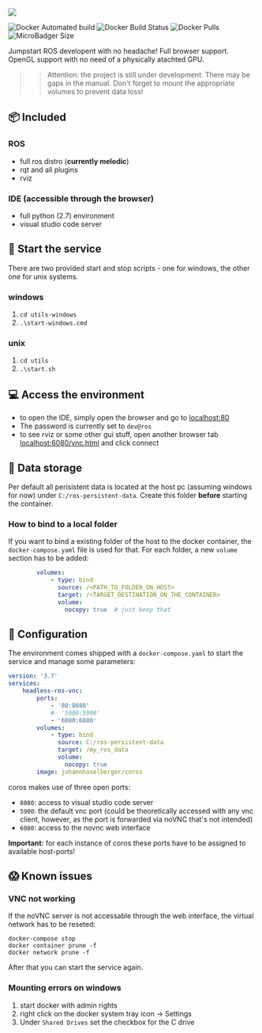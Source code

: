 <img src="https://raw.githubusercontent.com/gismo07/coros/master/assets/coros.png" />

![Docker Automated build](https://img.shields.io/docker/automated/johannhaselberger/coros?style=flat-square) ![Docker Build Status](https://img.shields.io/docker/build/johannhaselberger/coros?style=flat-square) ![Docker Pulls](https://img.shields.io/docker/pulls/johannhaselberger/coros?style=flat-square) ![MicroBadger Size](https://img.shields.io/microbadger/image-size/johannhaselberger/coros?style=flat-square)

Jumpstart ROS developent with no headache! Full browser support. OpenGL support with no need of a physically atachted GPU.

>>Attention: the project is still under development. There may be gaps in the manual. Don't forget to mount the appropriate volumes to prevent data loss!

## 📦 Included

### ROS
 - full ros distro (**currently melodic**)
 - rqt and all plugins
 - rviz

### IDE (accessible  through the browser)
 - full python (2.7) environment
 - visual studio code server

## 🏃 Start the service
There are two provided start and stop scripts - one for windows, the other one for unix systems.

### windows
 1. `cd utils-windows`
 2. `.\start-windows.cmd`

### unix
 1. `cd utils`
 2. `.\start.sh`


 ## 💻 Access the environment
  - to open the IDE, simply open the browser and go to [localhost:80]()
  - The password is currently set to `dev@ros`
  - to see rviz or some other gui stuff, open another browser tab [localhost:6080/vnc.html]() and click connect

## 💾 Data storage
Per default all perisistent data is located at the host pc (assuming windows for now) under `C:/ros-persistent-data`. Create this folder **before** starting the container.

### How to bind to a local folder
If you want to bind a existing folder of the host to the docker container, the `docker-compose.yaml` file is used for that. For each folder, a new `volume` section has to be added:

```yaml
        volumes:
            - type: bind
              source: /<PATH_TO_FOLDER_ON_HOST>
              target: /<TARGET_DESTINATION_ON_THE_CONTAINER>
              volume:
                nocopy: true  # just keep that
```

## 🔧 Configuration
The environment comes shipped with a `docker-compose.yaml` to start the service and manage some parameters:

```yaml
version: '3.7'
services:
    headless-ros-vnc:
        ports:
            - '80:8080'
            #- '5900:5900'
            - '6080:6080'
        volumes:
            - type: bind
              source: C:/ros-persistent-data
              target: /my_ros_data
              volume:
                nocopy: true
        image: johannhaselberger/coros
```

coros makes use of three open ports:
 - `8080`: access to visual studio code server
 - `5900`: the default vnc port (could be theoretically accessed with any vnc client, however, as the port is forwarded via noVNC that's not intended)
 - `6080`: access to the novnc web interface

 **Important:** for each instance of coros these ports have to be assigned to available host-ports!


## 😱 Known issues

### VNC not working
If the noVNC server is not accessable through the web interface, the virtual network has to be reseted:
```
docker-compose stop
docker container prune -f
docker network prune -f
```
After that you can start the service again.

### Mounting errors on windows
 1. start docker with admin rights
 2. right click on the docker system tray icon -> Settings
 3. Under `Shared Drives` set the checkbox for the C drive